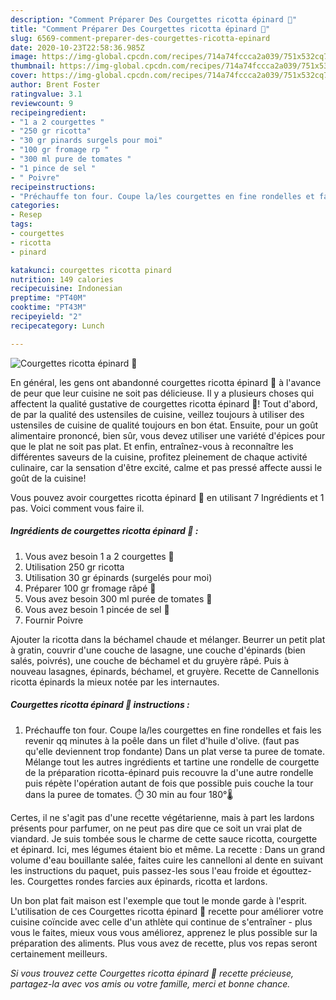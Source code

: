 ```yaml
---
description: "Comment Préparer Des Courgettes ricotta épinard 🥬"
title: "Comment Préparer Des Courgettes ricotta épinard 🥬"
slug: 6569-comment-preparer-des-courgettes-ricotta-epinard
date: 2020-10-23T22:58:36.985Z
image: https://img-global.cpcdn.com/recipes/714a74fccca2a039/751x532cq70/courgettes-ricotta-epinard-🥬-photo-principale-de-la-recette.jpg
thumbnail: https://img-global.cpcdn.com/recipes/714a74fccca2a039/751x532cq70/courgettes-ricotta-epinard-🥬-photo-principale-de-la-recette.jpg
cover: https://img-global.cpcdn.com/recipes/714a74fccca2a039/751x532cq70/courgettes-ricotta-epinard-🥬-photo-principale-de-la-recette.jpg
author: Brent Foster
ratingvalue: 3.1
reviewcount: 9
recipeingredient:
- "1 a 2 courgettes "
- "250 gr ricotta"
- "30 gr pinards surgels pour moi"
- "100 gr fromage rp "
- "300 ml pure de tomates "
- "1 pince de sel "
- " Poivre"
recipeinstructions:
- "Préchauffe ton four. Coupe la/les courgettes en fine rondelles et fais les revenir qq minutes à la poêle dans un filet d&#39;huile d&#39;olive. (faut pas qu&#39;elle deviennent trop fondante) Dans un plat verse ta puree de tomate. Mélange tout les autres ingrédients et tartine une rondelle de courgette de la préparation ricotta-épinard puis recouvre la d&#39;une autre rondelle puis répète l&#39;opération autant de fois que possible puis couche la tour dans la puree de tomates. ⏱️ 30 min au four 180°🌡️"
categories:
- Resep
tags:
- courgettes
- ricotta
- pinard

katakunci: courgettes ricotta pinard 
nutrition: 149 calories
recipecuisine: Indonesian
preptime: "PT40M"
cooktime: "PT43M"
recipeyield: "2"
recipecategory: Lunch

---
```



![Courgettes ricotta épinard 🥬](https://img-global.cpcdn.com/recipes/714a74fccca2a039/751x532cq70/courgettes-ricotta-epinard-🥬-photo-principale-de-la-recette.jpg)

En général, les gens ont abandonné courgettes ricotta épinard 🥬 à l'avance de peur que leur cuisine ne soit pas délicieuse. Il y a plusieurs choses qui affectent la qualité gustative de courgettes ricotta épinard 🥬! Tout d'abord, de par la qualité des ustensiles de cuisine, veillez toujours à utiliser des ustensiles de cuisine de qualité toujours en bon état. Ensuite, pour un goût alimentaire prononcé, bien sûr, vous devez utiliser une variété d'épices pour que le plat ne soit pas plat. Et enfin, entraînez-vous à reconnaître les différentes saveurs de la cuisine, profitez pleinement de chaque activité culinaire, car la sensation d'être excité, calme et pas pressé affecte aussi le goût de la cuisine!

<!--inarticleads1-->

Vous pouvez avoir courgettes ricotta épinard 🥬 en utilisant 7 Ingrédients et 1 pas. Voici comment vous faire il.

##### Ingrédients de courgettes ricotta épinard 🥬 :

1. Vous avez besoin 1 a 2 courgettes 🥒
1. Utilisation 250 gr ricotta
1. Utilisation 30 gr épinards (surgelés pour moi)
1. Préparer 100 gr fromage râpé 🧀
1. Vous avez besoin 300 ml purée de tomates 🍅
1. Vous avez besoin 1 pincée de sel 🧂
1. Fournir  Poivre


Ajouter la ricotta dans la béchamel chaude et mélanger. Beurrer un petit plat à gratin, couvrir d&#39;une couche de lasagne, une couche d&#39;épinards (bien salés, poivrés), une couche de béchamel et du gruyère râpé. Puis à nouveau lasagnes, épinards, béchamel, et gruyère. Recette de Cannellonis ricotta épinards la mieux notée par les internautes. 

<!--inarticleads2-->

##### Courgettes ricotta épinard 🥬 instructions :

1. Préchauffe ton four. Coupe la/les courgettes en fine rondelles et fais les revenir qq minutes à la poêle dans un filet d&#39;huile d&#39;olive. (faut pas qu&#39;elle deviennent trop fondante) Dans un plat verse ta puree de tomate. Mélange tout les autres ingrédients et tartine une rondelle de courgette de la préparation ricotta-épinard puis recouvre la d&#39;une autre rondelle puis répète l&#39;opération autant de fois que possible puis couche la tour dans la puree de tomates. ⏱️ 30 min au four 180°🌡️


Certes, il ne s&#39;agit pas d&#39;une recette végétarienne, mais à part les lardons présents pour parfumer, on ne peut pas dire que ce soit un vrai plat de viandard. Je suis tombée sous le charme de cette sauce ricotta, courgette et épinard. Ici, mes légumes étaient bio et même. La recette : Dans un grand volume d&#39;eau bouillante salée, faites cuire les cannelloni al dente en suivant les instructions du paquet, puis passez-les sous l&#39;eau froide et égouttez-les. Courgettes rondes farcies aux épinards, ricotta et lardons. 

<!--inarticleads1-->

<p>
Un bon plat fait maison est l'exemple que tout le monde garde à l'esprit. L'utilisation de ces Courgettes ricotta épinard 🥬 recette pour améliorer votre cuisine coïncide avec celle d'un athlète qui continue de s'entraîner - plus vous le faites, mieux vous vous améliorez, apprenez le plus possible sur la préparation des aliments. Plus vous avez de recette, plus vos repas seront certainement meilleurs.
</p>

<p>
<i>Si vous trouvez cette Courgettes ricotta épinard 🥬 recette précieuse, partagez-la avec vos amis ou votre famille, merci et bonne chance.</i>
</p>
